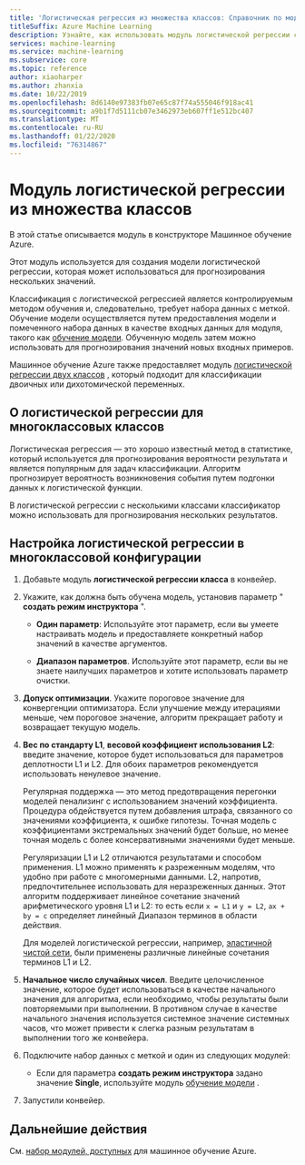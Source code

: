 ```yaml
---
title: 'Логистическая регрессия из множества классов: Справочник по модулям'
titleSuffix: Azure Machine Learning
description: Узнайте, как использовать модуль логистической регрессии с несколькими классами в Машинное обучение Azure для создания модели логистической регрессии, которая может использоваться для прогнозирования нескольких значений.
services: machine-learning
ms.service: machine-learning
ms.subservice: core
ms.topic: reference
author: xiaoharper
ms.author: zhanxia
ms.date: 10/22/2019
ms.openlocfilehash: 8d6140e97383fb07e65c87f74a555046f918ac41
ms.sourcegitcommit: a9b1f7d5111cb07e3462973eb607ff1e512bc407
ms.translationtype: MT
ms.contentlocale: ru-RU
ms.lasthandoff: 01/22/2020
ms.locfileid: "76314867"
---
```

# <a name="multiclass-logistic-regression-module"></a>Модуль логистической регрессии из множества классов

В этой статье описывается модуль в конструкторе Машинное обучение Azure.

Этот модуль используется для создания модели логистической регрессии, которая может использоваться для прогнозирования нескольких значений.

Классификация с логистической регрессией является контролируемым методом обучения и, следовательно, требует набора данных с меткой. Обучение модели осуществляется путем предоставления модели и помеченного набора данных в качестве входных данных для модуля, такого как [обучение модели](./train-model.md). Обученную модель затем можно использовать для прогнозирования значений новых входных примеров.

Машинное обучение Azure также предоставляет модуль [логистической регрессии двух классов](./two-class-logistic-regression.md) , который подходит для классификации двоичных или дихотомической переменных.

## <a name="about-multiclass-logistic-regression"></a>О логистической регрессии для многоклассовых классов

Логистическая регрессия — это хорошо известный метод в статистике, который используется для прогнозирования вероятности результата и является популярным для задач классификации. Алгоритм прогнозирует вероятность возникновения события путем подгонки данных к логистической функции. 

В логистической регрессии с несколькими классами классификатор можно использовать для прогнозирования нескольких результатов.

## <a name="configure-a-multiclass-logistic-regression"></a>Настройка логистической регрессии в многоклассовой конфигурации

1. Добавьте модуль **логистической регрессии класса** в конвейер.

2. Укажите, как должна быть обучена модель, установив параметр " **создать режим инструктора** ".

    + **Один параметр**: Используйте этот параметр, если вы умеете настраивать модель и предоставляете конкретный набор значений в качестве аргументов.

    + **Диапазон параметров**. Используйте этот параметр, если вы не знаете наилучших параметров и хотите использовать параметр очистки.

3. **Допуск оптимизации**. Укажите пороговое значение для конвергенции оптимизатора. Если улучшение между итерациями меньше, чем пороговое значение, алгоритм прекращает работу и возвращает текущую модель.

4. **Вес по стандарту L1**, **весовой коэффициент использования L2**: введите значение, которое будет использоваться для параметров деплотности L1 и L2. Для обоих параметров рекомендуется использовать ненулевое значение.

    Регулярная поддержка — это метод предотвращения перегонки моделей пенализинг с использованием значений коэффициента. Процедура обдействуется путем добавления штрафа, связанного со значениями коэффициента, к ошибке гипотезы. Точная модель с коэффициентами экстремальных значений будет больше, но менее точная модель с более консервативными значениями будет меньше.

     Регуляризации L1 и L2 отличаются результатами и способом применения. L1 можно применять к разреженным моделям, что удобно при работе с многомерными данными. L2, напротив, предпочтительнее использовать для неразреженных данных.  Этот алгоритм поддерживает линейное сочетание значений арифметического уровня L1 и L2: то есть если `x = L1` и `y = L2`, `ax + by = c` определяет линейный Диапазон терминов в области действия.

     Для моделей логистической регрессии, например, [эластичной чистой сети](https://wikipedia.org/wiki/Elastic_net_regularization), были применены различные линейные сочетания терминов L1 и L2.

6. **Начальное число случайных чисел**. Введите целочисленное значение, которое будет использоваться в качестве начального значения для алгоритма, если необходимо, чтобы результаты были повторяемыми при выполнении. В противном случае в качестве начального значения используется системное значение системных часов, что может привести к слегка разным результатам в выполнении того же конвейера.

8. Подключите набор данных с меткой и один из следующих модулей:

    + Если для параметра **создать режим инструктора** задано значение **Single**, используйте модуль [обучение модели](./train-model.md) .

9. Запустили конвейер.



## <a name="next-steps"></a>Дальнейшие действия

См. [набор модулей, доступных](module-reference.md) для машинное обучение Azure. 